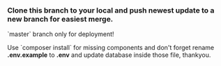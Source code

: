 <h3>Clone this branch to your local and push newest update to a new branch for easiest merge.</h3>
<p>`master` branch only for deployment!</p>
<p>Use `composer install` for missing components and don't forget rename <b>.env.example</b> to <b>.env</b> and update database inside those file, thankyou. </p>

